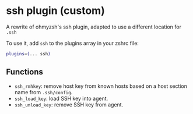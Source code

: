# ssh plugin (custom)

A rewrite of ohmyzsh's ssh plugin, adapted to use a different location for `.ssh`

To use it, add `ssh` to the plugins array in your zshrc file:

```zsh
plugins=(... ssh)
```

## Functions

- `ssh_rmhkey`: remove host key from known hosts based on a host section name from `.ssh/config`.
- `ssh_load_key`: load SSH key into agent.
- `ssh_unload_key`: remove SSH key from agent.
